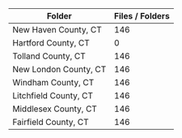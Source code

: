 | Folder                |   Files / Folders |
|-----------------------|-------------------|
| New Haven County, CT  |               146 |
| Hartford County, CT   |                 0 |
| Tolland County, CT    |               146 |
| New London County, CT |               146 |
| Windham County, CT    |               146 |
| Litchfield County, CT |               146 |
| Middlesex County, CT  |               146 |
| Fairfield County, CT  |               146 |